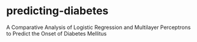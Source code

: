 # predicting-diabetes
A Comparative Analysis of Logistic Regression and Multilayer Perceptrons to Predict the Onset of Diabetes Mellitus
